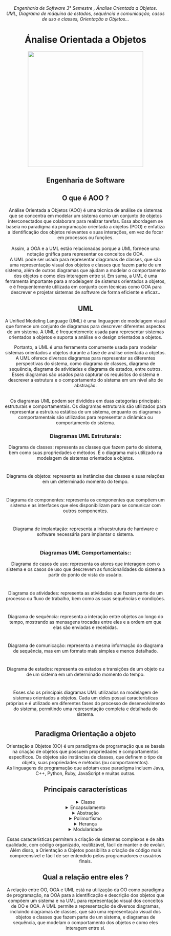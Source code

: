 <div align="center">
<i align="center" >Engenharia de Software 3° Semestre , Ánalise Orientada a Objetos. </i> <br>
<i align="center" >UML, Diagrama de máquina de estados, sequência e comunicação, casos de uso e classes, Orientação a Objetos...</i> 

<h1 align="center">Ánalise Orientada a Objetos</h1>
<div align="center">
<img width="360px"src="https://img.freepik.com/premium-vector/hi-tech-technological-background-with-hud-elements-futuristic-circle-interface-design-abstract-futuristic-template-abstract-space-model_122058-1119.jpg?w=1060" />
</div>

##
##
##
  
  <h2> Engenharia de Software </h2>

#### <h2> O que é AOO ? </h2>

Análise Orientada a Objetos (AOO) é uma técnica de análise de sistemas que
se concentra em modelar um sistema como um conjunto de objetos interconectados que
colaboram para realizar tarefas. Essa abordagem se baseia no paradigma da programação orientada a objetos (POO)
e enfatiza a identificação dos objetos relevantes e suas interações, em vez de focar em processos ou funções.   <br><br>
Assim, a OOA e a UML estão relacionadas porque a UML fornece uma notação gráfica para representar os conceitos de OOA.  
A UML pode ser usada para representar diagramas de classes, que são uma representação 
visual dos objetos e classes que fazem parte de um sistema, além de outros diagramas
que ajudam a modelar o comportamento dos objetos e como eles interagem entre si.
Em suma, a UML é uma ferramenta importante para a modelagem de sistemas
orientados a objetos, e é frequentemente utilizada em conjunto com técnicas
como OOA para descrever e projetar sistemas de software de forma eficiente e eficaz..

#### <h2> UML </h2>
A Unified Modeling Language (UML) é uma linguagem de modelagem visual que 
fornece um conjunto de diagramas para descrever diferentes aspectos de um sistema. 
A UML é frequentemente usada para representar sistemas orientados a objetos e suporta
a análise e o design orientados a objetos.

Portanto, a UML é uma ferramenta comumente usada para modelar sistemas orientados a 
  objetos durante a fase de análise orientada a objetos. A UML oferece diversos diagramas
  para representar as diferentes perspectivas do sistema, como diagrama de classes, 
  diagrama de sequência, diagrama de atividades e diagrama de estados, entre outros. 
  Esses diagramas são usados para capturar os requisitos do sistema e descrever a estrutura
  e o comportamento do sistema em um nível alto de abstração. <br><br>
  
  Os diagramas UML podem ser divididos em duas categorias principais: estruturais e comportamentais. 
  Os diagramas estruturais são utilizados para representar a estrutura estática de um sistema,
  enquanto os diagramas comportamentais são utilizados para representar a 
  dinâmica ou comportamento do sistema.

  <h3> Diagramas UML Estruturais: </h3>

Diagrama de classes: representa as classes que fazem parte do sistema, bem como suas propriedades e métodos. É o diagrama mais utilizado na modelagem de sistemas orientados a objetos.<br>
  #
Diagrama de objetos: representa as instâncias das classes e suas relações em um determinado momento do tempo. <br>
  #
Diagrama de componentes: representa os componentes que compõem um sistema e as interfaces que eles disponibilizam para se comunicar com outros componentes. <br>
  #
Diagrama de implantação: representa a infraestrutura de hardware e software necessária para implantar o sistema. <br>
  #
<h3> Diagramas UML Comportamentais:: </h3> 

Diagrama de casos de uso: representa os atores que interagem com o sistema e os casos de uso que descrevem as funcionalidades do sistema a partir do ponto de vista do usuário. <br>
  #
Diagrama de atividades: representa as atividades que fazem parte de um processo ou fluxo de trabalho, bem como as suas sequências e condições. <br>
  #
  
Diagrama de sequência: representa a interação entre objetos ao longo do tempo, mostrando as mensagens trocadas entre eles e a ordem em que elas são enviadas e recebidas. <br>
  #
  
Diagrama de comunicação: representa a mesma informação do diagrama de sequência, mas em um formato mais simples e menos detalhado. <br>
  #
  
Diagrama de estados: representa os estados e transições de um objeto ou de um sistema em um determinado momento do tempo. <br>
  #
  
Esses são os principais diagramas UML utilizados na modelagem de sistemas orientados a objetos. Cada um deles possui características próprias e é utilizado em diferentes fases do processo de desenvolvimento do sistema, permitindo uma representação completa e detalhada do sistema. <br>
  #

#### <h2> Paradigma Orientação a objeto </h2>
Orientação a Objetos (OO) é um paradigma de programação que se baseia na
criação de objetos que possuem propriedades e comportamentos específicos.
Os objetos são instâncias de classes, que definem o tipo de objeto, suas
propriedades e métodos (ou comportamentos). <br>
As linguagens de programação que adotam esse paradigma incluem Java, C++, Python, Ruby, JavaScript e muitas outras. <br>
  
  <h2> Principais características </h2>

  <details>
<summary> Classe </summary><br><b>
  Define o comportamento de seus objetos atráves de métodos e seus possíveis estados atráves de atributos.
 </b></details>
  
  <details>
<summary> Encapsulamento </summary><br><b>
  permite que os dados e comportamentos de um objeto sejam protegidos e escondidos
  de outros objetos, de forma que eles só possam ser acessados através de métodos específicos.
 </b></details>
  
  <details>
<summary> Abstração </summary><br><b>
  possibilita a criação de classes e objetos que representam conceitos do mundo real de forma simplificada,
    permitindo que o programador se concentre nas propriedades e comportamentos mais importantes.
 </b></details>
  
   <details>
<summary> Polimorfismo </summary><br><b>
  possibilita que objetos de classes diferentes possam ser tratados de forma semelhante, 
     permitindo a criação de métodos genéricos e flexíveis.
 </b></details>
  
  <details>
<summary> Herança </summary><br><b>
  permite a criação de classes que herdam propriedades e comportamentos de outras classes, 
     facilitando a reutilização de código e a organização do sistema.
 </b></details>
  
  <details>
<summary> Modularidade </summary><br><b>
  permite a separação do sistema em módulos independentes e reutilizáveis, 
    facilitando a manutenção e evolução do sistema.
 </b></details>

  Essas características permitem a criação de sistemas complexos e de alta qualidade, 
  com código organizado, reutilizável, fácil de manter e de evoluir. Além disso, a Orientação a Objetos
  possibilita a criação de código mais compreensível e fácil de ser entendido pelos programadores e usuários finais.
  
  
#### <h2> Qual a relação entre eles ? </h2>
A relação entre OO, OOA e UML está na utilização da OO como paradigma de programação,
na OOA para a identificação e descrição dos objetos que compõem um sistema e na UML
para representação visual dos conceitos de OO e OOA. A UML permite a representação de
diversos diagramas, incluindo diagramas de classes, que são uma representação visual 
dos objetos e classes que fazem parte de um sistema, e diagramas de sequência, que 
modelam o comportamento dos objetos e como eles interagem entre si.

  
